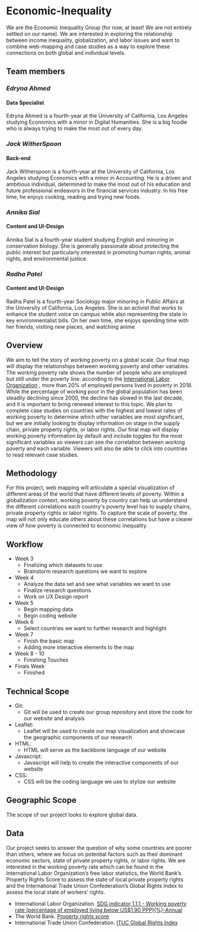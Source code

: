 # Economic-Inequality
We are the Economic Inequality Group (for now, at least! We are not entirely settled on our name). We are interested in exploring the relationship between income inequality, globalization, and labor issues and want to combine web-mapping and case studies as a way to explore these connections on both global and individual levels.

## Team members
### *Edryna Ahmed*
#### Data Specialist
Edryna Ahmed is a fourth-year at the University of California, Los Angeles studying Economics with a minor in Digital Humanities. She is a big foodie who is always trying to make the most out of every day.

### *Jack WitherSpoon*
#### Back-end
Jack Witherspoon is a fourth-year at the University of California, Los Angeles studying Economics with a minor in Accounting. He is a driven and ambitious individual, determined to make the most out of his education and future professional endeavors in the financial services industry. In his free time, he enjoys cooking, reading and trying new foods.

### *Annika Sial*
#### Content and UI-Design
Annika Sial is a fourth-year student studying English and minoring in conservation biology. She is generally passionate about protecting the public interest but particularly interested in promoting human rights, animal rights, and environmental justice.

### *Radha Patel*
#### Content and UI-Design
Radha Patel is a fourth-year Sociology major minoring in Public Affairs at the University of California, Los Angeles. She is an activist that works to enhance the student voice on campus while also representing the state in key environmentalist bills. On her own time, she enjoys spending time with her friends, visiting new places, and watching anime

## Overview
We aim to tell the story of working poverty on a global scale. Our final map will display the relationships between working poverty and other variables. The working poverty rate shows the number of people who are employed but still under the poverty line: according to the [International Labor Organization](https://ilo.org/wcmsp5/groups/public/---dgreports/---stat/documents/publication/wcms_696387.pdf) , more than 20% of employed persons lived in poverty in 2018. While the percentage of working poor in the global population has been steadily declining since 2000, the decline has slowed in the last decade, and it is important to bring renewed interest to this topic. We plan to complete case studies on countries with the highest and lowest rates of working poverty to determine which other variables are most significant, but we are initially looking to display information on stage in the supply chain, private property rights, or labor rights. Our final map will display working poverty information by default and include toggles for the most significant variables so viewers can see the correlation between working poverty and each variable. Viewers will also be able to click into countries to read relevant case studies.

## Methodology
For this project, web mapping will articulate a special visualization of different areas of the world that have different levels of poverty. Within a globalization context, working poverty by country can help us understand the different correlations each country's poverty level has to supply chains, private property rights or labor rights. To capture the scale of poverty, the map will not only educate others about these correlations but have a clearer view of how poverty is connected to economic inequality.

## Workflow
* Week 3
    * Finalizing which datasets to use
    * Brainstorm research questions we want to explore
* Week 4
    * Analyze the data set and see what variables we want to use
    * Finalize research questions
    * Work on UX Design report
* Week 5
    * Begin mapping data
    * Begin coding website
* Week 6
    * Select countries we want to further research and highlight
* Week 7
    * Finish the basic map
    * Adding more interactive elements to the map
* Week 8 - 10
    * Finishing Touches
* Finals Week
    * Finished
    
## Technical Scope
* Git:
    * Git will be used to create our group repository and store the code for our website and analysis
* Leaflet:
    * Leaflet will be used to create our map visualization and showcase the geographic components of our research
* HTML:
    * HTML will serve as the backbone language of our website
* Javascript:
    * Javascript will help to create the interactive components of our website
* CSS:
    * CSS will be the coding language we use to stylize our website

## Geographic Scope 
The scope of our project looks to explore global data.

## Data
Our project seeks to answer the question of why some countries are poorer than others, where we focus on potential factors such as their dominant economic sectors, state of private property rights, or labor rights. We are interested in the working poverty rate which can be found in the International Labor Organization’s free labor statistics, the World Bank’s Property Rights Score to assess the state of local private property rights and the International Trade Union Confederation’s Global Rights Index to assess the local state of workers’ rights.
* International Labor Organization. [SDG indicator 1.1.1 - Working poverty rate (percentage of employed living below US$1.90 PPP)(%)-Annual](https://www.ilo.org/shinyapps/bulkexplorer22/?lang=en&segment=indicator&id=EMP_2EMP_SEX_AGE_CLA_NB_A)
* The World Bank. [Property rights score](https://tcdata360.worldbank.org/indicators/prop.rgt.scr?country=BRA&indicator=750&countries=MEX,SUR,CRI,GRD,VEN,PAN,LCA,ARG,COL,DMA,VCT,ATG,DOM,PER,VIR,ECU,CUB,CHL,BRB,JAM,KNA,BLZ,PRY,GUY,URY&viz=choropleth&years=2021&compareBy=region)
* International Trade Union Confederation. [ITUC Global Rights Index](https://survey.ituc-csi.org/ITUC-Global-Rights-Index.html?lang=en)
